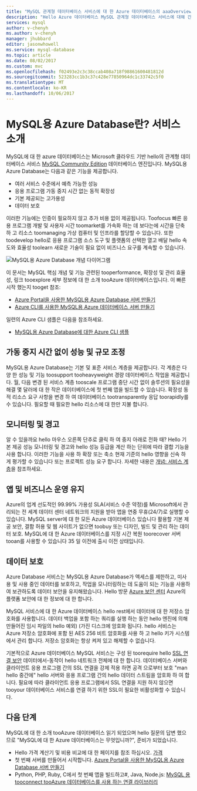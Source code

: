 ```yaml
---
title: "MySQL 관계형 데이터베이스 서비스에 대 한 Azure 데이터베이스의 aaaOverview | Microsoft Docs"
description: "Hello Azure 데이터베이스 MySQL 관계형 데이터베이스 서비스에 대해 간략하게 설명 합니다."
services: mysql
author: v-chenyh
ms.author: v-chenyh
manager: jhubbard
editor: jasonwhowell
ms.service: mysql-database
ms.topic: article
ms.date: 08/02/2017
ms.custom: mvc
ms.openlocfilehash: f02493e2c3c38ccab408a718f98861600481812d
ms.sourcegitcommit: 523283cc1b3c37c428e77850964dc1c33742c5f0
ms.translationtype: MT
ms.contentlocale: ko-KR
ms.lasthandoff: 10/06/2017
---
```

# <a name="what-is-azure-database-for-mysql-service-introduction"></a>MySQL용 Azure Database란? 서비스 소개
MySQL에 대 한 azure 데이터베이스는 Microsoft 클라우드 기반 hello의 관계형 데이터베이스 서비스 [MySQL Community Edition](https://www.mysql.com/products/community/) 데이터베이스 엔진입니다.  MySQL용 Azure Database는 다음과 같은 기능을 제공합니다.

- 여러 서비스 수준에서 예측 가능한 성능
- 응용 프로그램 가동 중지 시간 없는 동적 확장성
- 기본 제공되는 고가용성
- 데이터 보호

이러한 기능에는 인증이 필요하지 않고 추가 비용 없이 제공됩니다. Toofocus 빠른 응용 프로그램 개발 및 사용자 시간 toomarket를 가속화 하는 데 보다는에 시간을 단축 하 고 리소스 toomanaging 가상 컴퓨터 및 인프라를 할당할 수 있습니다. 또한 toodevelop hello로 응용 프로그램 소스 도구 및 플랫폼의 선택한 열고 배달 hello 속도와 효율성 toolearn 새로운 기술이 필요 없이 비즈니스 요구를 계속할 수 있습니다.

![MySQL용 Azure Database 개념 다이어그램](media/overview/1-azure-db-for-mysql-conceptual-diagram.png)

이 문서는 MySQL 핵심 개념 및 기능 관련된 tooperformance, 확장성 및 관리 효율성, 링크 tooexplore 세부 정보에 대 한 소개 tooAzure 데이터베이스입니다. 이 빠른 시작 했는지 tooget 참조:
- [Azure Portal을 사용한 MySQL용 Azure Database 서버 만들기](quickstart-create-mysql-server-database-using-azure-portal.md)
- [Azure CLI를 사용한 MySQL용 Azure 데이터베이스 서버 만들기](quickstart-create-mysql-server-database-using-azure-cli.md)

일련의 Azure CLI 샘플은 다음을 참조하세요.
- [MySQL용 Azure Database에 대한 Azure CLI 샘플](sample-scripts-azure-cli.md)

## <a name="adjust-performance-and-scale-without-downtime"></a>가동 중지 시간 없이 성능 및 규모 조정
MySQL용 Azure Database는 기본 및 표준 서비스 계층을 제공합니다. 각 계층은 다양 한 성능 및 기능 toosupport tooheavyweight 경량 데이터베이스 작업을 제공합니다. 월, 다음 변경 된 서비스 계층 tooscale 프로그램 중단 시간 없이 솔루션의 필요성을 해결 몇 달러에 대 한 작은 데이터베이스에 첫 번째 앱을 빌드할 수 있습니다. 확장성 동적 리소스 요구 사항을 변경 하 여 데이터베이스 tootransparently 응답 toorapidly를 수 있습니다. 필요할 때 필요한 hello 리소스에 대 한만 지불 합니다.

## <a name="monitoring-and-alerting"></a>모니터링 및 경고
알 수 있을까요 hello 마우스 오른쪽 단추로 클릭 하 여 중지 아래로 전화 때? Hello 기본 제공 성능 모니터링 및 경고와 hello 성능 등급을 계산 하는 단위에 따라 결합 기능을 사용 합니다. 이러한 기능을 사용 하 확장 또는 축소 현재 기준의 hello 영향을 신속 하 게 평가할 수 있습니다 또는 프로젝트 성능 요구 합니다. 자세한 내용은 [개념: 서비스 계층](concepts-service-tiers.md)을 참조하세요.

## <a name="keep-your-app-and-business-running"></a>앱 및 비즈니스 운영 유지
Azure의 업계 선도적인 99.99% 가용성 SLA(서비스 수준 약정)를 Microsoft에서 관리되는 전 세계 데이터 센터 네트워크의 지원을 받아 앱을 연중 무휴(24/7)로 실행할 수 있습니다. MySQL server에 대 한 모든 Azure 데이터베이스 있습니다 활용할 기본 제공 보안, 결함 허용 및 웹 사이트가 없으면 toobuy 또는 디자인, 빌드 및 관리 하는 데이터 보호. MySQL에 대 한 Azure 데이터베이스를 지정 시간 복원 toorecover 서버 tooan를 사용할 수 있습니다 35 일 이전에 출시 이전 상태입니다.

## <a name="secure-your-data"></a>데이터 보호
Azure Database 서비스는 MySQL용 Azure Database가 액세스를 제한하고, 미사용 및 사용 중인 데이터를 보호하고, 작업을 모니터링하는 데 도움이 되는 기능을 사용하여 보관하도록 데이터 보안을 유지해왔습니다. Hello 방문 [Azure 보안 센터](https://www.microsoft.com/en-us/TrustCenter/Security/default.aspx) Azure의 플랫폼 보안에 대 한 정보에 대 한 합니다.

MySQL 서비스에 대 한 Azure 데이터베이스 hello rest에서 데이터에 대 한 저장소 암호화를 사용합니다. 데이터 백업을 포함 하는 쿼리를 실행 하는 동안 hello 엔진에 의해 만들어진 임시 파일의 hello 예외) (가진 디스크에 암호화 됩니다. hello 서비스는 Azure 저장소 암호화에 포함 된 AES 256 비트 암호화를 사용 하 고 hello 키가 시스템에서 관리 합니다. 저장소 암호화는 항상 켜져 있고 해제할 수 없습니다.

기본적으로 Azure 데이터베이스 MySQL 서비스는 구성 된 toorequire hello [SSL 연결 보안](./concepts-ssl-connection-security.md) 데이터에서-동작이 hello 네트워크 전체에 대 한 합니다. 데이터베이스 서버와 클라이언트 응용 프로그램 간의 SSL 연결을 강제 적용 하면 공격 으로부터 보호 "man hello 중간에" hello 서버와 응용 프로그램 간의 hello 데이터 스트림을 암호화 하 여 합니다.  필요에 따라 클라이언트 응용 프로그램에서 SSL 연결을 지원 하지 않으면 tooyour 데이터베이스 서비스를 연결 하기 위한 SSL이 필요한 비활성화할 수 있습니다.

## <a name="next-steps"></a>다음 단계
MySQL에 대 한 소개 tooAzure 데이터베이스 읽기 되었으며 hello 질문의 답변 했으므로 "MySQL에 대 한 Azure 데이터베이스는 무엇입니까?", 준비가 되었습니다.
- Hello 가격 계산기 및 비용 비교에 대 한 페이지를 참조 하십시오. [가격](https://azure.microsoft.com/pricing/details/mysql/)
- 첫 번째 서버를 만들어서 시작합니다. [Azure Portal을 사용한 MySQL용 Azure Database 서버 만들기](quickstart-create-mysql-server-database-using-azure-portal.md)
- Python, PHP, Ruby, C에서 첫 번째 앱을 빌드하고\#, Java, Node.js: [MySQL 용 tooconnect tooAzure 데이터베이스를 사용 하는 연결 라이브러리](concepts-connection-libraries.md)

